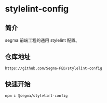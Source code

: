# stylelint-config

## 简介

segma 前端工程的通用 stylelint 配置。

## 仓库地址

```
https://github.com/Segma-FED/stylelint-config
```

## 快速开始

```bash
npm i @segma/stylelint-config
```
